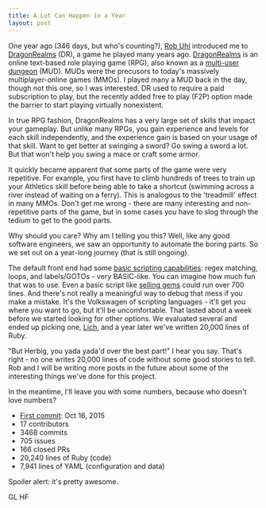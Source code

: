 ```yaml
---
title: A Lot Can Happen in a Year
layout: post
---
```


One year ago (346 days, but who's counting?), [Rob Uhl](http://rcuhljr.github.io/) introduced me to [DragonRealms](http://www.play.net/dr/) (DR), a game he played many years ago. [DragonRealms](https://en.wikipedia.org/wiki/DragonRealms) is an online text-based role playing game (RPG), also known as a [multi-user dungeon](https://en.wikipedia.org/wiki/MUD) (MUD). MUDs were the precusors to today's massively multiplayer-online games (MMOs). I played many a MUD back in the day, though not this one, so I was interested. DR used to require a paid subscription to play, but the recently added free to play (F2P) option made the barrier to start playing virtually nonexistent.

In true RPG fashion, DragonRealms has a very large set of skills that impact your gameplay. But unlike many RPGs, you gain experience and levels for each skill independently, and the experience gain is based on your usage of that skill. Want to get better at swinging a sword? Go swing a sword a lot. But that won't help you swing a mace or craft some armor.

It quickly became apparent that some parts of the game were very repetitive. For example, you first have to climb hundreds of trees to train up your Athletics skill before being able to take a shortcut (swimming across a river instead of waiting on a ferry). This is analogous to the 'treadmill' effect in many MMOs. Don't get me wrong - there are many interesting and non-repetitive parts of the game, but in some cases you have to slog through the tedium to get to the good parts.

Why should you care? Why am I telling you this? Well, like any good software engineers, we saw an opportunity to automate the boring parts. So we set out on a year-long journey (that is still ongoing).

The default front end had some [basic scripting capabilities](https://www.play.net/playdotnet/play/stormfront_scripting.asp): regex matching, loops, and labels/GOTOs - very BASIC-like. You can imagine how much fun that was to use. Even a basic script like [selling gems](https://elanthipedia.play.net/Gem_Seller_(script)) could run over 700 lines. And there's not really a meaningful way to debug that mess if you make a mistake. It's the Volkswagen of scripting languages - it'll get you where you want to go, but it'll be uncomfortable. That lasted about a week before we started looking for other options. We evaluated several and ended up picking one, [Lich](https://lichproject.org/), and a year later we've written 20,000 lines of Ruby.

"But Herbig, you yada yada'd over the best part!" I hear you say. That's right - no one writes 20,000 lines of code without some good stories to tell. Rob and I will be writing more posts in the future about some of the interesting things we've done for this project.

In the meantime, I'll leave you with some numbers, because who doesn't love numbers?

* [First commit](https://github.com/rpherbig/dr-scripts/commit/1f41330ff94a3220ae80d89f29b91304c1382f80): Oct 16, 2015
* 17 contributors
* 3468 commits
* 705 issues
* 166 closed PRs
* 20,240 lines of Ruby (code)
* 7,941 lines of YAML (configuration and data)

Spoiler alert: it's pretty awesome.

GL HF
